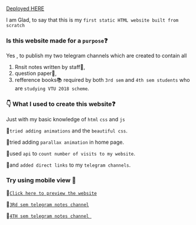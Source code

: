 [Deployed HERE](https://sanjay0302.github.io/About-Notes/)

I am Glad, to say that this is my `first static HTML website built from scratch `

### Is this website made for a `purpose`:question:

Yes , to publish my two telegram channels which are created to contain all 

1. Rnsit notes written by staff:green_book:, 
1. question paper:page_with_curl:, 
1. refference books:books: required by both `3rd sem` and `4th sem students` who are `studying VTU 2018 scheme`.

### :point_down: What I used to create this website:question:

Just with my basic knowledge of `html` `css` and `js` 

:diamond_shape_with_a_dot_inside:`tried adding animations` and the `beautiful css`.

:diamond_shape_with_a_dot_inside:tried adding `parallax animation` in home page.

:diamond_shape_with_a_dot_inside:used `api` to `count number of visits to my website`.

:diamond_shape_with_a_dot_inside:and `added direct links` to my `telegram channels`.

### Try using mobile view :iphone: 

:diamond_shape_with_a_dot_inside:[`Click here to preview the website`](https://sanjay0302.github.io/About-Notes/) 

:diamond_shape_with_a_dot_inside:[`3Rd sem telegram notes channel`](https://t.me/ECE3rdSemRnsitNotes2021)

:diamond_shape_with_a_dot_inside:[`4TH sem telegram notes channel `](https://telegram.me/ECE4thSemRnsitNotes2022)
